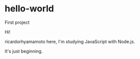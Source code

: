 # hello-world
First project

Hi!

ricardorhyamamoto here, I'm studying JavaScript with Node.js.

It's just beginning.
